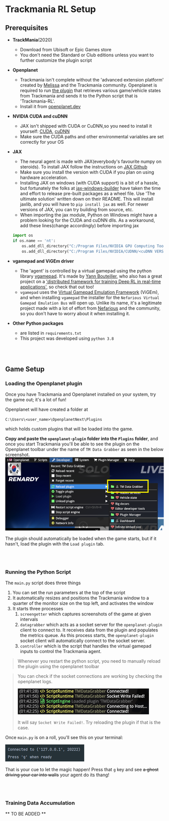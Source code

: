 # Trackmania RL Setup

## Prerequisites

- **TrackMania**(2020)
  - Download from Ubisoft or Epic Games store
  - You don't need the Standard or Club editions unless you want to further customize the plugin script


- **Openplanet**
  - Trackmania isn't complete without the 'advanced extension platform' created by [Melissa](https://github.com/sponsors/codecat?o=esc) and the Trackmania community. Openplanet is required to run [the plugin](https://github.com/renardyreveur/trackmania-rl/tree/master/openplanet-plugin) that retrieves various game/vehicle states from Trackmania and sends it to the Python script that is 'Trackmania-RL'.
  - Install it from [openplanet.dev](https://openplanet.dev/download)


- **NVIDIA CUDA and cuDNN**
  - JAX isn't shipped with CUDA or CuDNN,so you need to install it yourself: [CUDA](https://developer.nvidia.com/cuda-toolkit), [cuDNN](https://developer.nvidia.com/cudnn)
  - Make sure the CUDA paths and other environmental variables are set correctly for your OS


- **JAX**
  - The neural agent is made with JAX(everybody's favourite numpy on steroids). To install JAX follow the instructions on [JAX Github](https://github.com/google/jax)
  - Make sure you install the version with CUDA if you plan on using hardware acceleration.
  - Installing JAX on windows (with CUDA support) is a bit of a hassle, but fortunately the folks at [jax-windows-builder](https://github.com/cloudhan/jax-windows-builder) have taken the time and effort to release pre-built packages as a wheel file. Use 'The ultimate solution' written down on their README. This will install jaxlib, and you will have to `pip install jax` as well. For newer versions of JAX, you can try building from source, etc.
  - When importing the jax module, Python on Windows might have a problem looking for the CUDA and cuDNN dlls. As a workaround, add these lines(change accordingly) before importing jax
  
  ```python
  import os 
  if os.name == 'nt':
      os.add_dll_directory("C:/Program Files/NVIDIA GPU Computing Toolkit/CUDA/<CUDA_VERSION>/bin")
      os.add_dll_directory("C:/Program Files/NVIDIA/CUDNN/<cuDNN VERSION>/bin")
  ```
 
 
- **vgamepad and ViGEm driver**
  - The 'agent' is controlled by a virtual gamepad using the python library [vgamepad](https://github.com/yannbouteiller/vgamepad). It's made by [Yann Bouteiller](https://github.com/yannbouteiller), who also has a great project on a ['distributed framework for training Deep RL in real-time applications'](https://github.com/trackmania-rl/tmrl), so check that out too!
  - `vgamepad` uses the [Virtual Gamepad Emulation Framework](https://github.com/ViGEm) (ViGEm), and when installing `vgamepad` the installer for the `Nefarious Virtual Gamepad Emulation Bus` will open up. Unlike its name, it's a legitimate project made with a lot of effort from [Nefarious](https://github.com/nefarius) and the community, so you don't have to worry about it when installing it.


- **Other Python packages**
  - are listed in `requirements.txt`
  - This project was developed using `python 3.8`

<br/><br/>

## Game Setup

### Loading the Openplanet plugin

Once you have Trackmania and Openplanet installed on your system, try the game out; it's a lot of fun!

Openplanet will have created a folder at

`C:\Users\<user_name>\OpenplanetNext\Plugins`

which holds custom plugins that will be loaded into the game. 

**Copy and paste the `openplanet-plugin` folder into the `Plugins` folder**, and once you start Trackmania you'll be able to see the plugin on the Openplanet toolbar under the name of `TM Data Grabber` as seen in the below screenshot.
![plugin_screenshot](res/plugin_sshot.png)

The plugin should automatically be loaded when the game starts, but if it hasn't, load the plugin with the `Load plugin` tab.

<br/><br/>

### Running the Python Script

The `main.py` script does three things
  1. You can set the run parameters at the top of the script
  2. It automatically resizes and positions the Trackmania window to a quarter of the monitor size on the top left, and activates the window
  3. It starts three processes
     1. `screengetter` which captures screenshots of the game at given intervals
     2. `datagrabber` which acts as a socket server for the `openplanet-plugin` client to connect to. It receives data from the plugin and populates the metrics queue. As this process starts, the `openplanet-plugin` socket client will automatically connect to the socket server.
     3. `controller` which is the script that handles the virtual gamepad inputs to control the Trackmania agent.
     
>Whenever you restart the python script, you need to manually reload the plugin using the openplanet toolbar

>You can check if the socket connections are working by checking the openplanet logs. 
> 
>![socket_fail](res/socket_fail.png) 
> 
>It will say `Socket Write Failed!`. Try reloading the plugin if that is the case.

Once `main.py` is on a roll, you'll see this on your terminal:

![press_g](res/press_g.png)

That is your cue to let the magic happen! Press that `g` key and see ~~a ghost driving your car into walls~~ your agent do its thang!

<br/><br/>

### Training Data Accumulation

** TO BE ADDED **